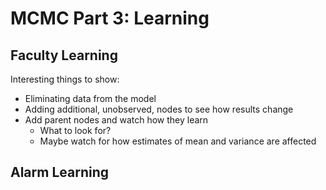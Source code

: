 # MCMC Part 3: Learning

## Faculty Learning

Interesting things to show:
- Eliminating data from the model
- Adding additional, unobserved, nodes to see how results change
- Add parent nodes and watch how they learn
	- What to look for?
	- Maybe watch for how estimates of mean and variance are affected

## Alarm Learning
